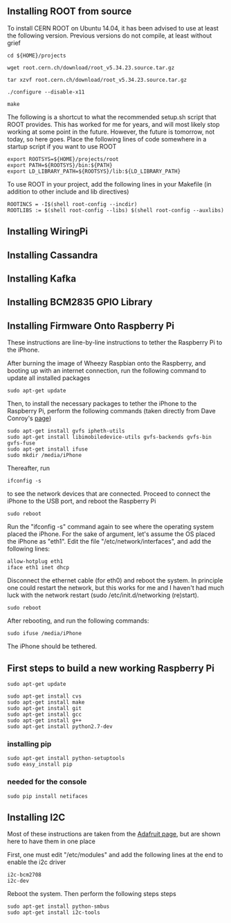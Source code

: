 ## Installing ROOT from source

To install CERN ROOT on Ubuntu 14.04, it has been advised to use at least the following version.
Previous versions do not compile, at least without grief

    cd ${HOME}/projects
    
    wget root.cern.ch/download/root_v5.34.23.source.tar.gz
    
    tar xzvf root.cern.ch/download/root_v5.34.23.source.tar.gz
    
    ./configure --disable-x11
    
    make

The following is a shortcut to what the recommended setup.sh script that ROOT provides. 
This has worked for me for years, and will most likely stop working at some point in the future.
However, the future is tomorrow, not today, so here goes. 
Place the following lines of code somewhere in a startup script if you want to use ROOT

    export ROOTSYS=${HOME}/projects/root
    export PATH=${ROOTSYS}/bin:${PATH}
    export LD_LIBRARY_PATH=${ROOTSYS}/lib:${LD_LIBRARY_PATH}

To use ROOT in your project, add the following lines in your Makefile 
(in addition to other include and lib directives)

    ROOTINCS = -I$(shell root-config --incdir)
    ROOTLIBS := $(shell root-config --libs) $(shell root-config --auxlibs)
    
## Installing WiringPi

## Installing Cassandra

## Installing Kafka

## Installing BCM2835 GPIO Library

## Installing Firmware Onto Raspberry Pi

These instructions are line-by-line instructions to tether the Raspberry Pi to the iPhone.

After burning the image of Wheezy Raspbian onto the Raspberry, 
and booting up with an internet connection,
run the following command to update all installed packages

    sudo apt-get update
    
Then, to install the necessary packages to tether the iPhone to the Raspberry Pi,
perform the following commands (taken directly from Dave Conroy's [page](http://www.daveconroy.com/how-to-tether-your-raspberry-pi-with-your-iphone-5/))

    sudo apt-get install gvfs ipheth-utils
    sudo apt-get install libimobiledevice-utils gvfs-backends gvfs-bin gvfs-fuse
    sudo apt-get install ifuse
    sudo mkdir /media/iPhone
    
Thereafter, run

    ifconfig -s
    
to see the network devices that are connected. 
Proceed to connect the iPhone to the USB port,
and reboot the Raspberry Pi

    sudo reboot
    
Run the "ifconfig -s" command again to see where the operating system placed the iPhone.
For the sake of argument, let's assume the OS placed the iPhone as "eth1".
Edit the file "/etc/network/interfaces", and add the following lines:

    allow-hotplug eth1
    iface eth1 inet dhcp

Disconnect the ethernet cable (for eth0) and reboot the system.
In principle one could restart the network,
but this works for me and I haven't had much luck with the network restart (sudo /etc/init.d/networking (re)start).

    sudo reboot
    
After rebooting,  and run the following commands:

    sudo ifuse /media/iPhone
    
The iPhone should be tethered.

## First steps to build a new working Raspberry Pi

    sudo apt-get update

    sudo apt-get install cvs
    sudo apt-get install make
    sudo apt-get install git
    sudo apt-get install gcc
    sudo apt-get install g++
    sudo apt-get install python2.7-dev

### installing pip

    sudo apt-get install python-setuptools
    sudo easy_install pip
    
### needed for the console

    sudo pip install netifaces
    
## Installing I2C

Most of these instructions are taken from the [Adafruit page](https://learn.adafruit.com/adafruit-16x2-character-lcd-plus-keypad-for-raspberry-pi/usage), 
but are shown here to have them in one place

First, one must edit "/etc/modules" and add the following lines at the end to enable the i2c driver

    i2c-bcm2708
    i2c-dev
    
Reboot the system. Then perform the following steps steps

    sudo apt-get install python-smbus
    sudo apt-get install i2c-tools
    


